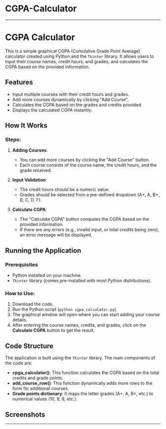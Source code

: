 # CGPA-Calculator

---

# CGPA Calculator

This is a simple graphical CGPA (Cumulative Grade Point Average) calculator created using Python and the `Tkinter` library. It allows users to input their course names, credit hours, and grades, and calculates the CGPA based on the provided information.

## Features

- Input multiple courses with their credit hours and grades.
- Add more courses dynamically by clicking "Add Course".
- Calculates the CGPA based on the grades and credits provided.
- Displays the calculated CGPA instantly.

## How It Works

<!-- ### Formula -->

<!-- The formula for calculating the CGPA is:

\[
\text{CGPA} = \frac{\sum (\text{Credits of each course} \times \text{Grade Points of each course})}{\sum (\text{Credits of all courses})}
\]

Where the grade points are assigned based on the following grading system:

| Grade | Grade Points |
|-------|--------------|
| A+    | 10           |
| A     | 9            |
| B+    | 8            |
| B     | 7            |
| C     | 6            |
| D     | 5            |
| F     | 0            | -->

### Steps:

1. **Adding Courses**: 
   - You can add more courses by clicking the "Add Course" button.
   - Each course consists of the course name, the credit hours, and the grade received.
   
2. **Input Validation**:
   - The credit hours should be a numeric value.
   - Grades should be selected from a pre-defined dropdown (A+, A, B+, B, C, D, F).
   
3. **Calculate CGPA**:
   - The "Calculate CGPA" button computes the CGPA based on the provided information.
   - If there are any errors (e.g., invalid input, or total credits being zero), an error message will be displayed.

<!-- ### Example: -->


## Running the Application

### Prerequisites

- Python installed on your machine.
- `Tkinter` library (comes pre-installed with most Python distributions).

### How to Use:

1. Download the code.
2. Run the Python script (`python cgpa_calculator.py`).
3. The graphical window will open where you can start adding your course details.
4. After entering the course names, credits, and grades, click on the **Calculate CGPA** button to get the result.

## Code Structure

The application is built using the `Tkinter` library. The main components of the code are:

- **cpga_calculator()**: This function calculates the CGPA based on the total credits and grade points.
- **add_course_row()**: This function dynamically adds more rows to the form for additional courses.
- **Grade points dictionary**: It maps the letter grades (A+, A, B+, etc.) to numerical values (10, 9, 8, etc.).

## Screenshots


---